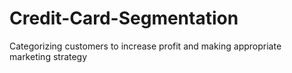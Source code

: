 # Credit-Card-Segmentation
Categorizing customers to increase profit and making appropriate marketing strategy
